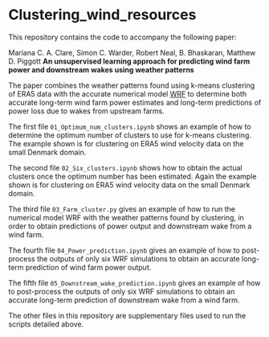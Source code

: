 # Clustering_wind_resources
This repository contains the code to accompany the following paper:

Mariana C. A. Clare, Simon C. Warder, Robert Neal, B. Bhaskaran, Matthew D. Piggott **An unsupervised learning approach for predicting wind farm power and downstream wakes using weather patterns**

The paper combines the weather patterns found using k-means clustering of ERA5 data with the accurate numerical model [WRF](https://www.mmm.ucar.edu/models/wrf) to determine both accurate long-term wind farm power estimates and long-term predictions of power loss due to wakes from upstream farms.

The first file `01_Optimum_num_clusters.ipynb` shows an example of how to determine the optimum number of clusters to use for k-means clustering. The example shown is for clustering on ERA5 wind velocity data on the small Denmark domain.

The second file `02_Six_clusters.ipynb` shows how to obtain the actual clusters once the optimum number has been estimated. Again the example shown is for clustering on ERA5 wind velocity data on the small Denmark domain.

The third file `03_Farm_cluster.py` gives an example of how to run the numerical model WRF with the weather patterns found by clustering, in order to obtain predictions of power output and downstream wake from a wind farm.

The fourth file `04_Power_prediction.ipynb` gives an example of how to post-process the outputs of only six WRF simulations to obtain an accurate long-term prediction of wind farm power output.

The fifth file `05_Downstream_wake_prediction.ipynb` gives an example of how to post-process the outputs of only six WRF simulations to obtain an accurate long-term prediction of downstream wake from a wind farm.

The other files in this repository are supplementary files used to run the scripts detailed above.
